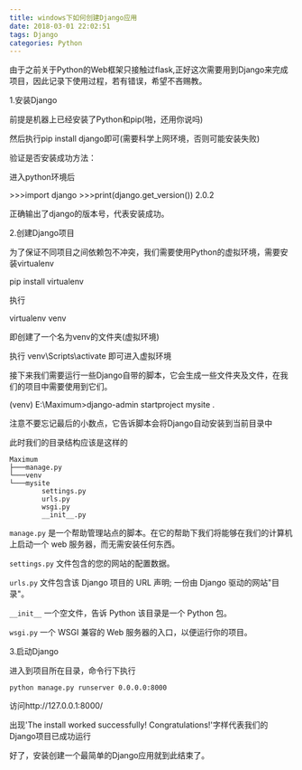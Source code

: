 ```yaml
---
title: windows下如何创建Django应用
date: 2018-03-01 22:02:51
tags: Django
categories: Python
---
```


由于之前关于Python的Web框架只接触过flask,正好这次需要用到Django来完成项目，因此记录下使用过程，若有错误，希望不吝赐教。

1.安装Django

前提是机器上已经安装了Python和pip(啪，还用你说吗)

然后执行pip install django即可(需要科学上网环境，否则可能安装失败)

验证是否安装成功方法：

进入python环境后

\>>>import django
\>>>print(django.get_version())
2.0.2

正确输出了django的版本号，代表安装成功。

2.创建Django项目

为了保证不同项目之间依赖包不冲突，我们需要使用Python的虚拟环境，需要安装virtualenv

pip install virtualenv

执行

virtualenv venv

即创建了一个名为venv的文件夹(虚拟环境)

执行 venv\Scripts\activate 即可进入虚拟环境

接下来我们需要运行一些Django自带的脚本，它会生成一些文件夹及文件，在我们的项目中需要使用到它们。

(venv) E:\Maximum>django-admin startproject mysite .

注意不要忘记最后的小数点，它告诉脚本会将Django自动安装到当前目录中

此时我们的目录结构应该是这样的

```
Maximum
├───manage.py
└───venv
└───mysite
        settings.py
        urls.py
        wsgi.py
        __init__.py
```



`manage.py` 是一个帮助管理站点的脚本。在它的帮助下我们将能够在我们的计算机上启动一个 web 服务器，而无需安装任何东西。

`settings.py` 文件包含的您的网站的配置数据。

`urls.py` 文件包含该 Django 项目的 URL 声明; 一份由 Django 驱动的网站"目录"。

`__init__` 一个空文件，告诉 Python 该目录是一个 Python 包。

`wsgi.py` 一个 WSGI 兼容的 Web 服务器的入口，以便运行你的项目。

3.启动Django

进入到项目所在目录，命令行下执行

```
python manage.py runserver 0.0.0.0:8000
```

访问http://127.0.0.1:8000/

出现'The install worked successfully! Congratulations!'字样代表我们的Django项目已成功运行

好了，安装创建一个最简单的Django应用就到此结束了。